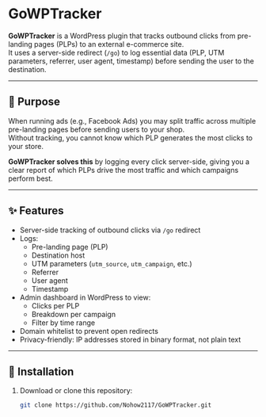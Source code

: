 # GoWPTracker

**GoWPTracker** is a WordPress plugin that tracks outbound clicks from pre-landing pages (PLPs) to an external e-commerce site.  
It uses a server-side redirect (`/go`) to log essential data (PLP, UTM parameters, referrer, user agent, timestamp) before sending the user to the destination.

---

## 🚀 Purpose
When running ads (e.g., Facebook Ads) you may split traffic across multiple pre-landing pages before sending users to your shop.  
Without tracking, you cannot know which PLP generates the most clicks to your store.  

**GoWPTracker solves this** by logging every click server-side, giving you a clear report of which PLPs drive the most traffic and which campaigns perform best.

---

## ✨ Features
- Server-side tracking of outbound clicks via `/go` redirect
- Logs:
  - Pre-landing page (PLP)
  - Destination host
  - UTM parameters (`utm_source`, `utm_campaign`, etc.)
  - Referrer
  - User agent
  - Timestamp
- Admin dashboard in WordPress to view:
  - Clicks per PLP
  - Breakdown per campaign
  - Filter by time range
- Domain whitelist to prevent open redirects
- Privacy-friendly: IP addresses stored in binary format, not plain text

---

## 🔧 Installation
1. Download or clone this repository:
   ```bash
   git clone https://github.com/Nohow2117/GoWPTracker.git
